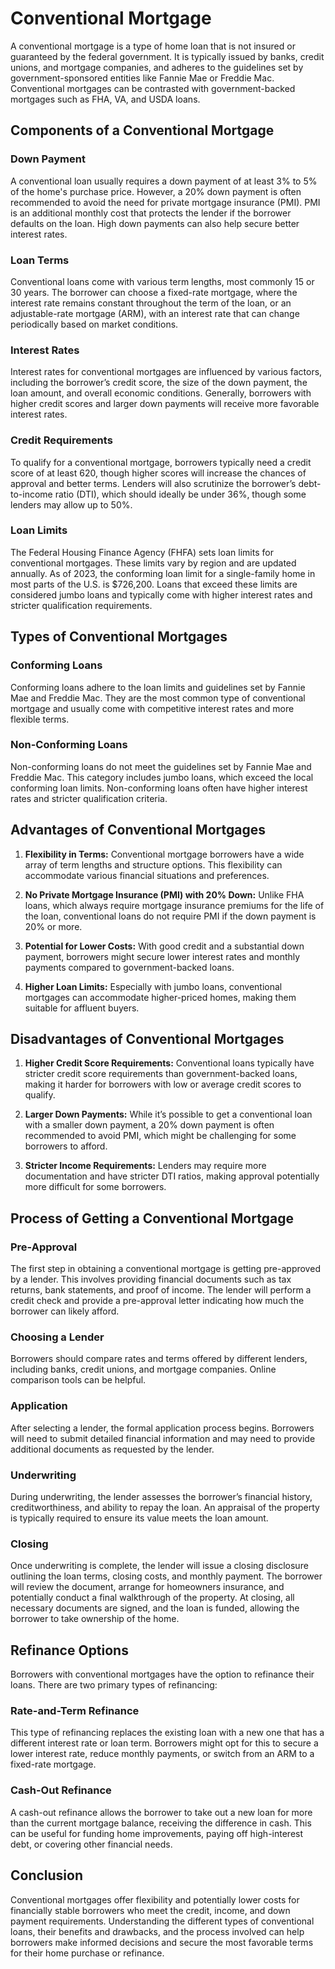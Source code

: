 # Conventional Mortgage

A conventional mortgage is a type of home loan that is not insured or guaranteed by the federal government. It is typically issued by banks, credit unions, and mortgage companies, and adheres to the guidelines set by government-sponsored entities like Fannie Mae or Freddie Mac. Conventional mortgages can be contrasted with government-backed mortgages such as FHA, VA, and USDA loans.

## Components of a Conventional Mortgage

### Down Payment

A conventional loan usually requires a down payment of at least 3% to 5% of the home's purchase price. However, a 20% down payment is often recommended to avoid the need for private mortgage insurance (PMI). PMI is an additional monthly cost that protects the lender if the borrower defaults on the loan. High down payments can also help secure better interest rates.

### Loan Terms

Conventional loans come with various term lengths, most commonly 15 or 30 years. The borrower can choose a fixed-rate mortgage, where the interest rate remains constant throughout the term of the loan, or an adjustable-rate mortgage (ARM), with an interest rate that can change periodically based on market conditions.

### Interest Rates

Interest rates for conventional mortgages are influenced by various factors, including the borrower’s credit score, the size of the down payment, the loan amount, and overall economic conditions. Generally, borrowers with higher credit scores and larger down payments will receive more favorable interest rates.

### Credit Requirements

To qualify for a conventional mortgage, borrowers typically need a credit score of at least 620, though higher scores will increase the chances of approval and better terms. Lenders will also scrutinize the borrower’s debt-to-income ratio (DTI), which should ideally be under 36%, though some lenders may allow up to 50%.

### Loan Limits

The Federal Housing Finance Agency (FHFA) sets loan limits for conventional mortgages. These limits vary by region and are updated annually. As of 2023, the conforming loan limit for a single-family home in most parts of the U.S. is $726,200. Loans that exceed these limits are considered jumbo loans and typically come with higher interest rates and stricter qualification requirements.

## Types of Conventional Mortgages

### Conforming Loans

Conforming loans adhere to the loan limits and guidelines set by Fannie Mae and Freddie Mac. They are the most common type of conventional mortgage and usually come with competitive interest rates and more flexible terms.

### Non-Conforming Loans

Non-conforming loans do not meet the guidelines set by Fannie Mae and Freddie Mac. This category includes jumbo loans, which exceed the local conforming loan limits. Non-conforming loans often have higher interest rates and stricter qualification criteria.

## Advantages of Conventional Mortgages

1. **Flexibility in Terms:** Conventional mortgage borrowers have a wide array of term lengths and structure options. This flexibility can accommodate various financial situations and preferences.
  
2. **No Private Mortgage Insurance (PMI) with 20% Down:** Unlike FHA loans, which always require mortgage insurance premiums for the life of the loan, conventional loans do not require PMI if the down payment is 20% or more.

3. **Potential for Lower Costs:** With good credit and a substantial down payment, borrowers might secure lower interest rates and monthly payments compared to government-backed loans.

4. **Higher Loan Limits:** Especially with jumbo loans, conventional mortgages can accommodate higher-priced homes, making them suitable for affluent buyers.

## Disadvantages of Conventional Mortgages

1. **Higher Credit Score Requirements:** Conventional loans typically have stricter credit score requirements than government-backed loans, making it harder for borrowers with low or average credit scores to qualify.

2. **Larger Down Payments:** While it’s possible to get a conventional loan with a smaller down payment, a 20% down payment is often recommended to avoid PMI, which might be challenging for some borrowers to afford.

3. **Stricter Income Requirements:** Lenders may require more documentation and have stricter DTI ratios, making approval potentially more difficult for some borrowers.

## Process of Getting a Conventional Mortgage

### Pre-Approval

The first step in obtaining a conventional mortgage is getting pre-approved by a lender. This involves providing financial documents such as tax returns, bank statements, and proof of income. The lender will perform a credit check and provide a pre-approval letter indicating how much the borrower can likely afford.

### Choosing a Lender

Borrowers should compare rates and terms offered by different lenders, including banks, credit unions, and mortgage companies. Online comparison tools can be helpful.

### Application

After selecting a lender, the formal application process begins. Borrowers will need to submit detailed financial information and may need to provide additional documents as requested by the lender.

### Underwriting

During underwriting, the lender assesses the borrower’s financial history, creditworthiness, and ability to repay the loan. An appraisal of the property is typically required to ensure its value meets the loan amount.

### Closing

Once underwriting is complete, the lender will issue a closing disclosure outlining the loan terms, closing costs, and monthly payment. The borrower will review the document, arrange for homeowners insurance, and potentially conduct a final walkthrough of the property. At closing, all necessary documents are signed, and the loan is funded, allowing the borrower to take ownership of the home.

## Refinance Options

Borrowers with conventional mortgages have the option to refinance their loans. There are two primary types of refinancing:

### Rate-and-Term Refinance

This type of refinancing replaces the existing loan with a new one that has a different interest rate or loan term. Borrowers might opt for this to secure a lower interest rate, reduce monthly payments, or switch from an ARM to a fixed-rate mortgage.

### Cash-Out Refinance

A cash-out refinance allows the borrower to take out a new loan for more than the current mortgage balance, receiving the difference in cash. This can be useful for funding home improvements, paying off high-interest debt, or covering other financial needs.

## Conclusion

Conventional mortgages offer flexibility and potentially lower costs for financially stable borrowers who meet the credit, income, and down payment requirements. Understanding the different types of conventional loans, their benefits and drawbacks, and the process involved can help borrowers make informed decisions and secure the most favorable terms for their home purchase or refinance.